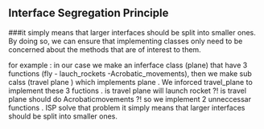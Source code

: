 ## Interface Segregation Principle
###it simply means that larger interfaces should be split into smaller ones. By doing so, we can ensure that implementing classes only need to be concerned about the methods that are of interest to them.

for example :
in our case we make an inferface class (plane)  that have 3 functions (fly - lauch_rockets -Acrobatic_movements),
then we make sub calss (travel plane )  which implements plane .
We inforced travel_plane to implement these 3 fuctions .
is travel plane will launch rocket ?!
is travel plane should do Acrobaticmovements ?!
so we implement 2 unneccessar functions .
ISP solve that problem it simply means that larger interfaces should be split into smaller ones.
